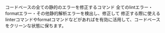 コードベースの全ての静的のエラーを修正するコマンド
全てのlintエラー・formatエラー・その他静的解析エラーを検出し、修正して
修正する際に使えるlinterコマンドやformatコマンドなどがあればを有効に活用して、コードベースをクリーンな状態に保ちます。
